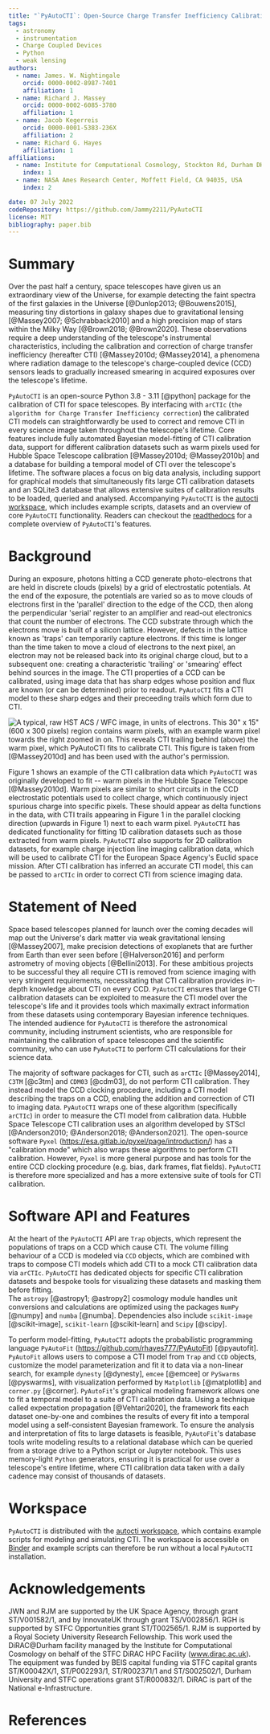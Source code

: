 ```yaml
---
title: "`PyAutoCTI`: Open-Source Charge Transfer Inefficiency Calibration"
tags:
  - astronomy
  - instrumentation
  - Charge Coupled Devices
  - Python
  - weak lensing
authors:
  - name: James. W. Nightingale
    orcid: 0000-0002-8987-7401
    affiliation: 1
  - name: Richard J. Massey
    orcid: 0000-0002-6085-3780
    affiliation: 1 
  - name: Jacob Kegerreis
    orcid: 0000-0001-5383-236X
    affiliation: 2 
  - name: Richard G. Hayes
    affiliation: 1
affiliations:
  - name: Institute for Computational Cosmology, Stockton Rd, Durham DH1 3LE
    index: 1
  - name: NASA Ames Research Center, Moffett Field, CA 94035, USA
    index: 2

date: 07 July 2022
codeRepository: https://github.com/Jammy2211/PyAutoCTI
license: MIT
bibliography: paper.bib
---
```


# Summary

Over the past half a century, space telescopes have given us an extraordinary view of the Universe, for example detecting 
the faint spectra of the first galaxies in the Universe [@Dunlop2013; @Bouwens2015], measuring tiny distortions in
galaxy shapes due to gravitational lensing [@Massey2007; @Schrabback2010] and a high precision map of stars within
the Milky Way [@Brown2018; @Brown2020]. These observations require a deep understanding of the telescope's
instrumental characteristics, including the calibration and correction of charge transfer inefficiency 
(hereafter CTI) [@Massey2010d; @Massey2014], a phenomena where radiation damage to the telescope's charge-coupled 
device (CCD) sensors leads to gradually increased smearing in acquired exposures over the telescope's lifetime.

`PyAutoCTI` is an open-source Python 3.8 - 3.11 [@python] package for the calibration of CTI for space telescopes. By interfacing
with `arCTIc` (`the algorithm for Charge Transfer Inefficiency correction`) the calibrated CTI models can straightforwardly
be used to correct and remove CTI in every science image taken throughout the telescope's lifetime. Core features 
include fully automated Bayesian model-fitting of CTI calibration data, support for different calibration
datasets such as warm pixels used for Hubble Space Telescope calibration [@Massey2010d; @Massey2010b] and a database 
for building a temporal model of CTI over the telescope's lifetime. The software places a focus on big data analysis, 
including support for graphical models that simultaneously fits large CTI calibration datasets and an SQLite3 
database that allows extensive suites of calibration results to be loaded, queried and analysed. 
Accompanying `PyAutoCTI` is the [autocti workspace](https://github.com/Jammy2211/autocti_workspace), which includes 
example scripts, datasets and an overview of core `PyAutoCTI` functionality. Readers can checkout
the [readthedocs](https://pyautocti.readthedocs.io/en/latest/) for a complete overview of `PyAutoCTI`'s 
features.



# Background

During an exposure, photons hitting a CCD generate photo-electrons that are held in discrete clouds (pixels) by a grid 
of electrostatic potentials. At the end of the exposure, the potentials are varied so as to move clouds of electrons 
first in the 'parallel' direction to the edge of the CCD, then along the perpendicular 'serial' register to an 
amplifier and read-out electronics that count the number of electrons. The CCD substrate through which the electrons 
move is built of a silicon lattice. However, defects in the lattice known as 'traps' can temporarily capture electrons. 
If this time is longer than the time taken to move a cloud of electrons to the next pixel, an electron may not be 
released back into its original charge cloud, but to a subsequent one: creating a characteristic 'trailing' or 'smearing' 
effect behind sources in the image. The CTI properties of a CCD can be calibrated, using image data that has sharp edges
whose position and flux are known (or can be determined) prior to readout. `PyAutoCTI` fits a CTI model to these sharp
edges and their preceeding trails which form due to CTI. 

![A typical, raw HST ACS / WFC image, in units of electrons. This 30" x 15" (600 x 300 pixels) region contains warm 
pixels, with an example warm pixel towards the right zoomed in on. This reveals CTI trailing behind (above) the warm 
pixel, which `PyAutoCTI` fits to calibrate CTI. This figure is taken from [@Massey2010d] and has been used
with the author's permission.](cti_image.png)

Figure 1 shows an example of the CTI calibration data which `PyAutoCTI` was originally developed to fit -- warm 
pixels in the Hubble Space Telescope [@Massey2010d]. Warm pixels are similar to short circuits in the CCD electrostatic 
potentials used to collect charge, which continuously inject spurious charge into specific pixels. These should 
appear as delta functions in the data, with CTI trails appearing in Figure 1 in the parallel clocking direction (upwards in 
Figure 1) next to each warm pixel. `PyAutoCTI` has dedicated functionality for fitting 1D calibration datasets 
such as those extracted from warm pixels. `PyAutoCTI` also supports for 2D calibration datasets, for example 
charge injection line imaging calibration data, which will be used to calibrate CTI for the European Space Agency's 
Euclid space mission. After CTI calibration has inferred an accurate CTI model, this can be passed to `arCTIc` in 
order to correct CTI from science imaging data.

 
# Statement of Need

Space based telescopes planned for launch over the coming decades will map out the Universe's dark matter via
weak gravitational lensing [@Massey2007], make precision detections of exoplanets that are further from Earth than ever
seen before [@Halverson2016] and perform astrometry of moving objects [@Bellini2013]. For these ambitious projects to 
be successful they all require CTI is removed from science imaging with very stringent requirements, necessitating that 
CTI calibration provides in-depth knowledge about CTI on every CCD. `PyAutoCTI` ensures that large CTI calibration 
datasets can be exploited to measure the CTI model over the telescope's life and it provides tools which maximally 
extract information from these datasets using contemporary Bayesian inference techniques. The intended audience for
`PyAutoCTI` is therefore the astronomical community, including instrument scientists, who are responsible for 
maintaining the calibration of space telescopes and the scientific community, who can use `PyAutoCTI` to perform
CTI calculations for their science data.

The majority of software packages for CTI, such as `arCTIc` [@Massey2014], `C3TM` [@c3tm] and `CDM03` [@cdm03], do not 
perform CTI calibration. They  instead model the CCD clocking procedure, including a CTI model describing the traps on 
a CCD, enabling the addition and correction of CTI to imaging data. `PyAutoCTI` wraps one of these algorithm (specifically `arCTIc`) in order to
measure the CTI model from calibration data. Hubble Space Telescope CTI calibration uses an algorithm developed by
STScI [@Anderson2010; @Anderson2018; @Anderson2021]. The open-source software `Pyxel` (https://esa.gitlab.io/pyxel/page/introduction/) has a "calibration mode" which also wraps
these algorithms to perform CTI calibration. However, `Pyxel` is more general purpose and has tools for the entire 
CCD clocking procedure (e.g. bias, dark frames, flat fields). `PyAutoCTI` is therefore more specialized and
has a more extensive suite of tools for CTI calibration.

# Software API and Features

At the heart of the `PyAutoCTI` API are `Trap` objects, which represent the populations of traps on a CCD which cause
CTI. The volume filling behaviour of a CCD is modeled via `CCD` objects, which are combined with traps to compose CTI 
models which add CTI to a mock CTI calibration data via `arCTIc`. `PyAutoCTI` has dedicated objects for specific
CTI calibration datasets and bespoke tools for visualizing these datasets and masking them before fitting.  
The `astropy` [@astropy1; @astropy2] cosmology module handles unit conversions and calculations are optimized using the 
packages `NumPy` [@numpy] and `numba` [@numba]. Dependencies also include `scikit-image` [@scikit-image],
`scikit-learn` [@scikit-learn] and `Scipy` [@scipy].

To perform model-fitting, `PyAutoCTI` adopts the probabilistic programming  
language `PyAutoFit` (https://github.com/rhayes777/PyAutoFit) [@pyautofit]. `PyAutoFit` allows users to compose a CTI 
model from `Trap` and `CCD` objects, customize the model parameterization and fit it to data via a 
non-linear search, for example `dynesty` [@dynesty], `emcee` [@emcee] or `PySwarms` [@pyswarms], with visualization
performed by `Matplotlib` [@matplotlib] and `corner.py` [@corner]. `PyAutoFit`'s graphical modeling framework allows one to fit a temporal model to a suite of CTI calibration data. Using a technique 
called expectation propagation [@Vehtari2020], the framework fits each dataset one-by-one and combines the results of 
every fit into a temporal model using a self-consistent Bayesian framework. To ensure the analysis and interpretation of 
fits to large datasets is feasible, `PyAutoFit`'s database tools write modeling results to a relational database which 
can be queried from a storage drive to a Python script or Jupyter notebook. This uses memory-light `Python` generators, 
ensuring it is practical for use over a telescope's entire lifetime, where CTI calibration data taken with a daily
cadence may consist of thousands of datasets.

# Workspace

`PyAutoCTI` is distributed with the [autocti workspace](https://github.com/Jammy2211/autocti_workspace), which 
contains example scripts for modeling and simulating CTI. The workspace is accessible 
on [Binder](https://mybinder.org/v2/gh/Jammy2211/autocti_workspace/HEAD) and example scripts can therefore be run 
without a local `PyAutoCTI` installation.

# Acknowledgements

JWN and RJM are supported by the UK Space Agency, through grant ST/V001582/1, and by InnovateUK through grant TS/V002856/1. 
RGH is supported by STFC Opportunities grant ST/T002565/1.
RJM is supported by a Royal Society University Research Fellowship.
This work used the DiRAC@Durham facility managed by the Institute for Computational Cosmology on behalf of the STFC DiRAC HPC Facility (www.dirac.ac.uk). The equipment was funded by BEIS capital funding via STFC capital grants ST/K00042X/1, ST/P002293/1, ST/R002371/1 and ST/S002502/1, Durham University and STFC operations grant ST/R000832/1. DiRAC is part of the National e-Infrastructure.

# References
